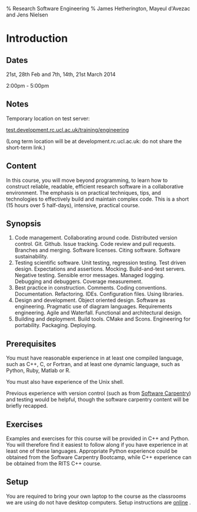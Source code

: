 % Research Software Engineering
% James Hetherington, Mayeul d'Avezac and Jens Nielsen

Introduction
============

Dates
-----
 
21st, 28th Feb and 7th, 14th, 21st March 2014

2:00pm - 5:00pm

Notes
-----

Temporary location on test server:

[test.development.rc.ucl.ac.uk/training/engineering](http://test.development.rc.ucl.ac.uk/training/engineering)

(Long term location will be at development.rc.ucl.ac.uk: do not share the short-term link.)

Content
-------

In this course, you will move beyond programming, to learn how to construct reliable, readable, efficient research software in a collaborative environment. The emphasis is on practical techniques, tips, and technologies to effectively build and maintain complex code. This is a short (15 hours over 5 half-days), intensive, practical course.

Synopsis
--------
 
1. Code management. Collaborating around code. Distributed version control. Git. Github. Issue tracking. Code review and pull requests. Branches and merging. Software licenses. Citing software. Software sustainability.
2. Testing scientific software. Unit testing, regression testing. Test driven design. Expectations and assertions. Mocking. Build-and-test servers. Negative testing. Sensible error messages. Managed logging. Debugging and debuggers. Coverage measurement.
3. Best practice in construction. Comments. Coding conventions. Documentation. Refactoring. IDEs. Configuration files. Using libraries.
4. Design and development. Object oriented design. Software as engineering. Pragmatic use of diagram languages. Requirements engineering. Agile and Waterfall. Functional and architectural design.                                   
5. Building and deployment. Build tools. CMake and Scons. Engineering for portability. Packaging. Deploying.
 
Prerequisites
-------------

You must have reasonable experience in at least one compiled language, such as C++, C, or Fortran, and at least one dynamic language, such as Python, Ruby, Matlab or R.

You must also have experience of the Unix shell.

Previous experience with version control (such as from [Software Carpentry](http://development.rc.ucl.ac.uk/training/carpentry/git.html)) and testing would be helpful, though the software carpentry content will be briefly recapped.

Exercises
---------
 
Examples and exercises for this course will be provided in C++ and Python.  You will therefore find it easiest to follow along if you have experience in at least one of these languages. Appropriate Python experience could be obtained from the Software Carpentry Bootcamp, while C++ experience can be obtained from the RITS C++ course. 
 
Setup
-----

You are required to bring your own laptop to the course as the classrooms we are using do not have desktop computers.
Setup instructions are [online](http://development.rc.ucl.ac.uk/training/carpentry/setup.html) .

